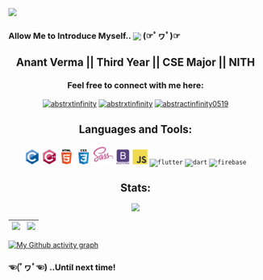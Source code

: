 
![](https://komarev.com/ghpvc/?username=asbtrxtInfinity&color=blueviolet&style=flat-square&label=Viewers)
<br>
### Allow Me to Introduce Myself.. <img align="center" src="https://media.giphy.com/media/1fhj2FW0661V3Nb2Me/giphy.gif" width="50"> (☞ﾟヮﾟ)☞

<h2 align="center"> Anant Verma || Third Year || CSE Major || NITH </h2>

 <h3  align="center" >  Feel free to connect with me here: </h3>
<p align="center"> 
 <a  href="https://www.linkedin.com/in/abstrxtinfinity/" target="blank"><img align="center" src="https://img.shields.io/badge/-Anant-21567E?style=flat-square&logo=Linkedin&logoColor=white&link=https://www.linkedin.com/in/abstrxtinfinity/" alt="abstrxtinfinity" /></a>
 <a href="mailto:anantverma2001@gmail.com" target="blank"><img align="center" src="https://img.shields.io/badge/-anantverma2001@gmail.com-c14438?style=flat-square&logo=Gmail&logoColor=white&link=mailasbto:anantverma2001@gmail.com" alt="abstrxtinfinity"  /></a>
<!-- <a href="https://twitter.com/abstrxtinfinity" target="blank"><img align="center" src="https://img.shields.io/badge/-abstrxtinfinity-009DEC?style=flat-square&logo=Twitter&logoColor=white" alt="abstrxtinfinity"  /></a> -->
<a href="https://instagram.com/abstractinfinity0519" target="blank"><img align="center" src="https://img.shields.io/badge/-abstractinfinity0519-DE3859?style=flat-square&logo=Instagram&logoColor=white&link" alt="abstractinfinity0519"  /></a>
</p>


<h2 align="center">  Languages and Tools: </h2>


<p align="center">
<code><img
      src="https://raw.githubusercontent.com/devicons/devicon/master/icons/c/c-original.svg" alt="c" width="30"
      height="30" /></code>
<code><img
      src="https://raw.githubusercontent.com/devicons/devicon/master/icons/cplusplus/cplusplus-original.svg"
      alt="cplusplus" width="30" height="30" /></code>
<code><img
      src="https://raw.githubusercontent.com/devicons/devicon/master/icons/html5/html5-original-wordmark.svg"
      alt="html5" width="30" height="30" /></code>
<code><img
      src="https://raw.githubusercontent.com/devicons/devicon/master/icons/css3/css3-original-wordmark.svg" alt="css3"
      width="30" height="30" /></code>
<code><img
      src="https://raw.githubusercontent.com/devicons/devicon/master/icons/sass/sass-original.svg" alt="sass" width="40"
      height="40" /></code>
<code><img
      src="https://raw.githubusercontent.com/devicons/devicon/master/icons/bootstrap/bootstrap-plain-wordmark.svg"
      alt="bootstrap" width="30" height="30" /></code>
<code><img
      src="https://raw.githubusercontent.com/devicons/devicon/master/icons/javascript/javascript-original.svg"
      alt="javascript" width="30" height="30" /></code>
<code><img
      src="https://www.vectorlogo.zone/logos/flutterio/flutterio-icon.svg" alt="flutter" width="30" height="30" /></code>
<code><img src="https://www.vectorlogo.zone/logos/dartlang/dartlang-icon.svg"
      alt="dart" width="30" height="30" /></code>
<code><img
      src="https://www.vectorlogo.zone/logos/firebase/firebase-icon.svg" alt="firebase" width="30" height="30" /></code>
</p>

<h2 align="center">  Stats: </h2>

<p align="center">
 
 <img src="https://github-readme-stats.vercel.app/api/top-langs/?username=abstrxtinfinity&hide=TeX&layout=compact&theme=midnight-purple&&hide_border=false&&count_private=true"/>

 
</p>

|<img src="https://github-readme-stats.vercel.app/api?username=abstrxtinfinity&&show_icons=true&&hide_border=false&&theme=midnight-purple&&count_private=true"/>|<img src="https://github-readme-streak-stats.herokuapp.com/?user=abstrxtinfinity&&theme=midnight-purple&&hide_border=false&&show_icons=true"/>|
|---|---|

[![My Github activity graph](https://activity-graph.herokuapp.com/graph?username=abstrxtinfInity&bg_color=000000&color=FFFFFF&line=9645F4&point=F1E05A)](https://github.com/abstrxtInfinity/github-readme-activity-graph)

### ☜(ﾟヮﾟ☜) ..Until next time!
